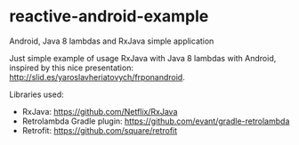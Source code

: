 reactive-android-example
========================

Android, Java 8 lambdas and RxJava simple application

Just simple example of usage RxJava with Java 8 lambdas with Android, inspired by this
nice presentation: http://slid.es/yaroslavheriatovych/frponandroid.

Libraries used:
- RxJava: https://github.com/Netflix/RxJava
- Retrolambda Gradle plugin: https://github.com/evant/gradle-retrolambda
- Retrofit: https://github.com/square/retrofit

